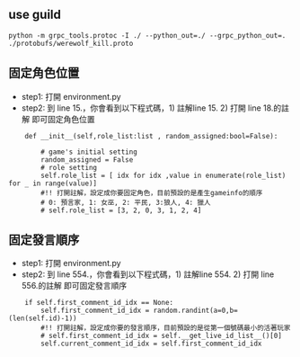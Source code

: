 ## use guild
```
python -m grpc_tools.protoc -I ./ --python_out=./ --grpc_python_out=. ./protobufs/werewolf_kill.proto
```


## 固定角色位置
* step1: 打開 environment.py
* step2: 到 line 15.，你會看到以下程式碼，1) 註解line 15. 2) 打開 line 18.的註解 即可固定角色位置
```
    def __init__(self,role_list:list , random_assigned:bool=False):

        # game's initial setting
        random_assigned = False
        # role setting
        self.role_list = [ idx for idx ,value in enumerate(role_list) for _ in range(value)]
        #!! 打開註解，設定成你要固定角色，目前預設的是產生gameinfo的順序
        # 0: 預言家, 1: 女巫, 2: 平民, 3:狼人, 4: 獵人
        # self.role_list = [3, 2, 0, 3, 1, 2, 4]
```

## 固定發言順序
* step1: 打開 environment.py
* step2: 到 line 554.，你會看到以下程式碼，1) 註解line 554. 2) 打開 line 556.的註解 即可固定發言順序
```
    if self.first_comment_id_idx == None:
        self.first_comment_id_idx = random.randint(a=0,b=(len(self.id)-1))
        #!! 打開註解，設定成你要的發言順序，目前預設的是從第一個號碼最小的活著玩家
        # self.first_comment_id_idx = self.__get_live_id_list__()[0]
        self.current_comment_id_idx = self.first_comment_id_idx
```